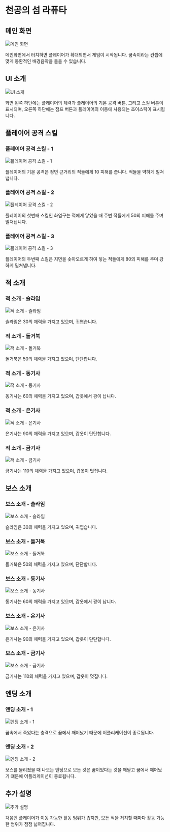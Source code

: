 # 천공의 섬 라퓨타

## 메인 화면

![메인 화면](images/1.png)

메인화면에서 터치하면 플레이어가 확대되면서 게임이 시작됩니다.
꿈속이라는 컨셉에 맞게 몽환적인 배경음악을 들을 수 있습니다.

## UI 소개

![UI 소개](images/2.png)

화면 왼쪽 하단에는 플레이어의 체력과 플레이어의 기본 공격 버튼, 그리고 스킬 버튼이 표시되며, 오른쪽 하단에는 점프 버튼과 플레이어의 이동에 사용되는 조이스틱이 표시됩니다.

## 플레이어 공격 스킬

### 플레이어 공격 스킬 - 1

![플레이어 공격 스킬 - 1](images/3.png)

플레이어의 기본 공격은 정면 근거리의 적들에게 10 피해를 줍니다. 적들을 약하게 밀쳐냅니다.

### 플레이어 공격 스킬 - 2

![플레이어 공격 스킬 - 2](images/4.png)

플레이어의 첫번째 스킬인 화염구는 적에게 닿았을 때 주변 적들에게 50의 피해를 주며 밀쳐냅니다.

### 플레이어 공격 스킬 - 3

![플레이어 공격 스킬 - 3](images/5.png)

플레이어의 두번째 스킬은 지면을 솟아오르게 하여 닿는 적들에게 80의 피해를 주며 강하게 밀쳐냅니다.

## 적 소개

### 적 소개 - 슬라임

![적 소개 - 슬라임](images/6.png)

슬라임은 30의 체력을 가지고 있으며, 귀엽습니다.

### 적 소개 - 돌거북

![적 소개 - 돌거북](images/7.png)

돌거북은 50의 체력을 가지고 있으며, 단단합니다.

### 적 소개 - 동기사

![적 소개 - 동기사](images/8.png)

동기사는 60의 체력을 가지고 있으며, 갑옷에서 광이 납니다.

### 적 소개 - 은기사

![적 소개 - 은기사](images/9.png)

은기사는 90의 체력을 가지고 있으며, 갑옷이 단단합니다.

### 적 소개 - 금기사

![적 소개 - 금기사](images/10.png)

금기사는 110의 체력을 가지고 있으며, 갑옷이 멋집니다.

## 보스 소개

### 보스 소개 - 슬라임

![보스 소개 - 슬라임](images/11.png)

슬라임은 30의 체력을 가지고 있으며, 귀엽습니다.

### 보스 소개 - 돌거북

![보스 소개 - 돌거북](images/12.png)

돌거북은 50의 체력을 가지고 있으며, 단단합니다.

### 보스 소개 - 동기사

![보스 소개 - 동기사](images/13.png)

동기사는 60의 체력을 가지고 있으며, 갑옷에서 광이 납니다.

### 보스 소개 - 은기사

![보스 소개 - 은기사](images/14.png)

은기사는 90의 체력을 가지고 있으며, 갑옷이 단단합니다.

### 보스 소개 - 금기사

![보스 소개 - 금기사](images/15.png)

금기사는 110의 체력을 가지고 있으며, 갑옷이 멋집니다.


## 엔딩 소개

### 엔딩 소개 - 1

![엔딩 소개 - 1](images/16.png)

꿈속에서 죽었다는 충격으로 꿈에서 깨어났기 때문에 어플리케이션이 종료됩니다.

### 엔딩 소개 - 2

![엔딩 소개 - 2](images/17.png)

보스를 물리쳤을 때 나오는 엔딩으로 모든 것은 꿈이었다는 것을 깨닫고 꿈에서 깨어났기 떄문에 어플리케이션이 종료됩니다.

## 추가 설명

![추가 설명](images/18.png)

처음엔 플레이어가 이동 가능한 활동 범위가 좁지만, 모든 적을 처치할 때마다 활동 가능한 범위가 점점 넓어집니다.
